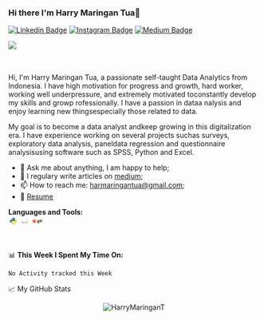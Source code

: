### Hi there I'm Harry Maringan Tua👋
[![Linkedin Badge](https://img.shields.io/badge/-LinkedIn-0e76a8?style=flat-square&logo=Linkedin&logoColor=white)](www.linkedin.com/in/harrymaringantua)
[![Instagram Badge](https://img.shields.io/badge/-Instagram-e4405f?style=flat-square&logo=Instagram&logoColor=white)](https://instagram.com/harsimamora/)
[![Medium Badge](https://img.shields.io/badge/medium-%2312100E.svg?&style=for-square&logo=medium&logoColor=white)](https://medium.com/@simamoraharry8/)

![](https://visitor-badge.glitch.me/badge?page_id=HarryMaringanT.HarryMaringanT)

<br />

Hi, I'm Harry Maringan Tua, a passionate self-taught Data Analytics from Indonesia. I have high motivation for progress and growth, hard worker, working well underpressure, and extremely motivated toconstantly develop my skills and growp rofessionally. I have a passion in dataa nalysis and enjoy learning new thingsespecially those related to data.

My goal is to become a data analyst andkeep growing in this digitalization era. I have experience working on several projects suchas surveys, exploratory data analysis, paneldata regression and questionnaire analysisusing software such as SPSS, Python and Excel.
  
- 💬 Ask me about anything, I am happy to help;
- 📝 I regulary write articles on [medium](https://medium.com/@simamoraharry8/);
- 📫 How to reach me: harmaringantua@gmail.com;
- 📝 [Resume](https://drive.google.com/file/d/1CsJD54l7bF-aYgHeiPIJicv5V31G3kLh/view)

**Languages and Tools:**  
<code><img height="20" src="https://raw.githubusercontent.com/github/explore/80688e429a7d4ef2fca1e82350fe8e3517d3494d/topics/python/python.png"></code>
<code><img height="20" src="https://raw.githubusercontent.com/github/explore/80688e429a7d4ef2fca1e82350fe8e3517d3494d/topics/mysql/mysql.png"></code>
<code><img height="20" src="https://raw.githubusercontent.com/github/explore/80688e429a7d4ef2fca1e82350fe8e3517d3494d/topics/git/git.png"></code>

<br />

📊 **This Week I Spent My Time On:**
<!--START_SECTION:waka-->
```text
No Activity tracked this Week
```
<!--END_SECTION:waka-->

📈 My GitHub Stats

<p align="center"> <img src="https://github-readme-stats.vercel.app/api?username=HarryMaringanT&show_icons=true&theme=gotham" alt="HarryMaringanT" />
